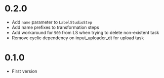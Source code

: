 # 0.2.0

* Add `name` parameter to `LabelStudioStep`
* Add name prefixes to transformation steps
* Add workaround for `500` from LS when trying to delete non-existent task
* Remove cyclic dependency on input_uploader_dt for upload task

# 0.1.0

* First version